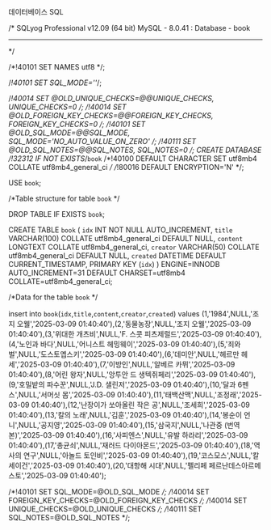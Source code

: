 데이터베이스 SQL

/*
SQLyog Professional v12.09 (64 bit)
MySQL - 8.0.41 : Database - book
*********************************************************************
*/

/*!40101 SET NAMES utf8 */;

/*!40101 SET SQL_MODE=''*/;

/*!40014 SET @OLD_UNIQUE_CHECKS=@@UNIQUE_CHECKS, UNIQUE_CHECKS=0 */;
/*!40014 SET @OLD_FOREIGN_KEY_CHECKS=@@FOREIGN_KEY_CHECKS, FOREIGN_KEY_CHECKS=0 */;
/*!40101 SET @OLD_SQL_MODE=@@SQL_MODE, SQL_MODE='NO_AUTO_VALUE_ON_ZERO' */;
/*!40111 SET @OLD_SQL_NOTES=@@SQL_NOTES, SQL_NOTES=0 */;
CREATE DATABASE /*!32312 IF NOT EXISTS*/`book` /*!40100 DEFAULT CHARACTER SET utf8mb4 COLLATE utf8mb4_general_ci */ /*!80016 DEFAULT ENCRYPTION='N' */;

USE `book`;

/*Table structure for table `book` */

DROP TABLE IF EXISTS `book`;

CREATE TABLE `book` (
`idx` INT NOT NULL AUTO_INCREMENT,
`title` VARCHAR(100) COLLATE utf8mb4_general_ci DEFAULT NULL,
`content` LONGTEXT COLLATE utf8mb4_general_ci,
`creator` VARCHAR(50) COLLATE utf8mb4_general_ci DEFAULT NULL,
`created` DATETIME DEFAULT CURRENT_TIMESTAMP,
PRIMARY KEY (`idx`)
) ENGINE=INNODB AUTO_INCREMENT=31 DEFAULT CHARSET=utf8mb4 COLLATE=utf8mb4_general_ci;

/*Data for the table `book` */

insert  into `book`(`idx`,`title`,`content`,`creator`,`created`) values (1,'1984',NULL,'조지 오웰','2025-03-09 01:40:40'),(2,'동물농장',NULL,'조지 오웰','2025-03-09 01:40:40'),(3,'위대한 개츠비',NULL,'F. 스콧 피츠제럴드','2025-03-09 01:40:40'),(4,'노인과 바다',NULL,'어니스트 헤밍웨이','2025-03-09 01:40:40'),(5,'죄와 벌',NULL,'도스토옙스키','2025-03-09 01:40:40'),(6,'데미안',NULL,'헤르만 헤세','2025-03-09 01:40:40'),(7,'이방인',NULL,'알베르 카뮈','2025-03-09 01:40:40'),(8,'어린 왕자',NULL,'앙투안 드 생텍쥐페리','2025-03-09 01:40:40'),(9,'호밀밭의 파수꾼',NULL,'J.D. 샐린저','2025-03-09 01:40:40'),(10,'달과 6펜스',NULL,'서머싯 몸','2025-03-09 01:40:40'),(11,'태백산맥',NULL,'조정래','2025-03-09 01:40:40'),(12,'난장이가 쏘아올린 작은 공',NULL,'조세희','2025-03-09 01:40:40'),(13,'칼의 노래',NULL,'김훈','2025-03-09 01:40:40'),(14,'봉순이 언니',NULL,'공지영','2025-03-09 01:40:40'),(15,'삼국지',NULL,'나관중 (번역본)','2025-03-09 01:40:40'),(16,'사피엔스',NULL,'유발 하라리','2025-03-09 01:40:40'),(17,'총균쇠',NULL,'재러드 다이아몬드','2025-03-09 01:40:40'),(18,'역사의 연구',NULL,'아놀드 토인비','2025-03-09 01:40:40'),(19,'코스모스',NULL,'칼 세이건','2025-03-09 01:40:40'),(20,'대항해 시대',NULL,'펠리페 페르난데스아르메스토','2025-03-09 01:40:40');

/*!40101 SET SQL_MODE=@OLD_SQL_MODE */;
/*!40014 SET FOREIGN_KEY_CHECKS=@OLD_FOREIGN_KEY_CHECKS */;
/*!40014 SET UNIQUE_CHECKS=@OLD_UNIQUE_CHECKS */;
/*!40111 SET SQL_NOTES=@OLD_SQL_NOTES */;
